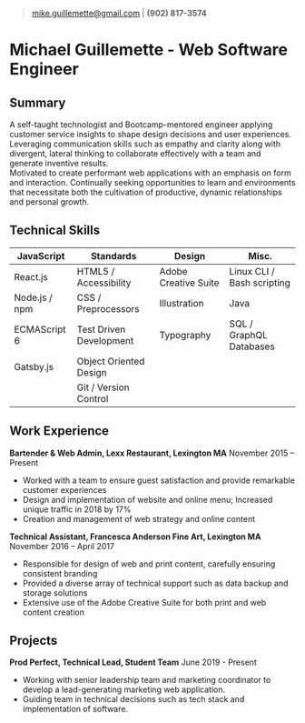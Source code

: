 > [mike.guillemette@gmail.com](mailto:mike.guillemette@gmail.com) | __(902) 817-3574__
# Michael Guillemette - Web Software Engineer

## Summary
A self-taught technologist and Bootcamp-mentored engineer applying customer service insights to shape design decisions and user experiences. Leveraging communication skills such as empathy and clarity along with divergent, lateral thinking to collaborate effectively with a team and generate inventive results.  
Motivated to create performant web applications with an emphasis on form and interaction. Continually seeking opportunities to learn and environments that necessitate both the cultivation of productive, dynamic relationships and personal growth. 

## Technical Skills
| JavaScript    | Standards               | Design               | Misc.                      |
| ------------- | ----------------------- | -------------------- | -------------------------- |
| React.js      | HTML5 / Accessibility   | Adobe Creative Suite | Linux CLI / Bash scripting |
| Node.js / npm | CSS / Preprocessors     | Illustration         | Java                       |
| ECMAScript 6  | Test Driven Development | Typography           | SQL / GraphQL Databases    |
| Gatsby.js     | Object Oriented Design  |                      |                            |
|               | Git / Version Control   |                      |                            |

## Work Experience
__Bartender & Web Admin, Lexx Restaurant, Lexington MA__
November 2015 – Present
 - Worked with a team to ensure guest satisfaction and provide remarkable customer experiences
 - Design and implementation of website and online menu; Increased unique traffic in 2018 by 17%
 - Creation and management of web strategy and online content

__Technical Assistant, Francesca Anderson Fine Art, Lexington MA__
November 2016 – April 2017
 - Responsible for design of web and print content, carefully ensuring consistent branding
 - Provided a diverse array of technical support such as data backup and storage solutions
 - Extensive use of the Adobe Creative Suite for both print and web content creation
    
## Projects
__Prod Perfect, Technical Lead, Student Team__
June 2019 - Present
- Working with senior leadership team and marketing coordinator to develop a lead-generating marketing web application. 
- Guiding team in technical decisions such as tech stack and implementation of software.
